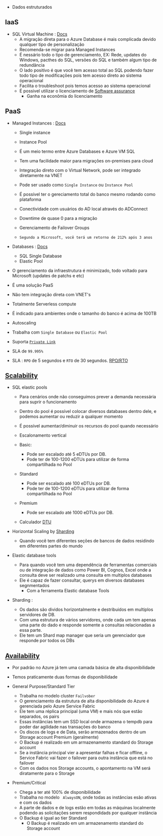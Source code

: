 * Dados estruturados

## IaaS

* SQL Virtual Machine : [Docs](https://learn.microsoft.com/en-us/azure/azure-sql/virtual-machines/?view=azuresql)
  * A migração direta para o Azure Database é mais complicada devido qualquer tipo de personalização
  * Recomenda-se migrar para Managed Instances
  * É nessário todo o tipo de gerenciamento, EX: Rede, updates do Windows, pacthes do SQL, versões do SQL e também algum tipo de redundância
  * O lado positivo é que você tem acesso total ao SQL podendo fazer todo tipo de modificações pois tem acesso direto ao sistema operacional
  * Facilita o troubleshoot pois temos acesso ao sistema operacional
  * É possivel utilizar o licenciamento de [Software assurance](https://www.microsoft.com/pt-br/licensing/licensing-programs/software-assurance-default)
    * Ganha na econômia do licenciamento

## PaaS

* Managed Instances : [Docs](https://learn.microsoft.com/pt-br/azure/azure-sql/managed-instance/?view=azuresql)
  * Single instance
  * Instance Pool

  * É um meio termo entre Azure Databases e Azure VM SQL
  * Tem uma facilidade maior para migrações on-premises para cloud
  * Integração direto com o Virtual Network, pode ser integrado diretamente na VNET
  * Pode ser usado como ``` Single Instance ``` ou ```Instance Pool ```
  * É possível ter o gereciamento total do banco mesmo rodando como plataforma
  * Conectividade com usuários do AD local através do ADConnect
  * Downtime de quase 0 para a migração
  * Gerenciamento de Failover Groups
  * ``` Segundo a Microsoft, você terá um retorno de 212% após 3 anos ```


* Databases : [Docs](https://learn.microsoft.com/pt-br/azure/azure-sql/database/?view=azuresql)
  * SQL Single Database
  * Elastic Pool

 * O gerenciamento da infraestrutura é minimizado, todo voltado para Microsoft (updates de patchs e etc)
 * É uma solução PaaS
 * Não tem integração direta com VNET's
 * Totalmente Serverless compute
 * É indicado para ambientes onde o tamanho do banco é acima de 100TB
 * Autoscaling
 * Trabalha com ```Single Database``` ou ```Elastic Pool```
 * Suporta [``` Private Link ```](https://learn.microsoft.com/pt-br/azure/private-link/private-link-overview)
 * SLA de ``` 99.995% ```
 * SLA : ``` RPO ``` de 5 segundos e ``` RTO ``` de 30 segundos. [RPO/RTO](https://learn.microsoft.com/pt-br/azure/azure-sql/database/business-continuity-high-availability-disaster-recover-hadr-overview?view=azuresql)


## [Scalability](https://learn.microsoft.com/en-us/azure/azure-sql/database/elastic-scale-introduction?view=azuresql)

* SQL elastic pools
  * Para cenários onde não conseguimos prever a demanda necessária para suprir o funcionamento
  * Dentro do pool é possível colocar diversos databases dentro dele, e podemos aumentar ou reduzir a qualquer momento
  * É possível aumentar/diminuir os recursos do pool quando necessário
  * Escalonamento vertical
  * Basic:
    * Pode ser escalado até 5 eDTUs por DB.
    * Pode ter de 100-1200 eDTUs para utilizar de forma compartilhada no Pool
  * Standard
    * Pode ser escalado até 100 eDTUs por DB.
    * Pode ter de 100-1200 eDTUs para utilizar de forma compartilhada no Pool
  * Premium
    * Pode ser escalado até 1000 eDTUs por DB.

  * Calculador [DTU](https://dtucalc.azurewebsites.net/)


* Horizontal Scaling by [Sharding](https://learn.microsoft.com/pt-br/azure/azure-sql/database/elastic-scale-introduction?view=azuresql)
  * Quando você tem diferentes seções de bancos de dados residindo em diferentes partes do mundo
* Elastic database tools
  * Para quando você tem uma dependência de ferramentas comerciais ou de integração de dados como Power BI, Cognos, Excel onde a consulta deve ser 
    realizado uma consulta em multiplos databases
  * Ele é capaz de fazer consultar, querys em diversos databases segnmentados
    * Com a ferramenta Elastic database Tools

 * Sharding :
    * Os dados são dividos horizontalmente e destribuidos em multiplos servidores de DB.
    * Com uma estrutura de vários servidores, onde cada um tem apenas uma parte do dado e responde somente a consultas relacionadas a essa parte.
    * Ele tem um Shard map manager que seria um gerenciador que responde por todos os DBs

## [Availability](https://learn.microsoft.com/pt-br/azure/azure-sql/database/high-availability-sla?view=azuresql&tabs=azure-powershell)

* Por padrão no Azure já tem uma camada básica de alta disponibilidade
* Temos praticamente duas formas de disponibilidade
* General Purpose/Standard Tier
  * Trabalha no modelo cluster ```Failvober ```
  * O gerenciamento da estrutura de alta disponibilidade do Azure é gerenciada pelo Azure Service Fabric
  * Ele tem uma réplica principal (uma VM) e mais nós que estão separados, os pairs
  * Essas instâncias tem um SSD local onde armazena o tempdb para poder dar agilidade nas transações do banco
  * Os discos de logs e de Data, serão armazenados dentro de um Storage account Premium (geralmente)
  * O Backup é realizado em um armazenamento standard do Storage account
  * Se a instância principal vier a apresentar falhas e ficar offline, o Service Fabric vai fazer o failover para outra instância que está no failover
  * Com os dados nos Storage accounts, o apontamento na VM será diratamente para o Storage

* Premium/Critical
  * Chega a ter até 100% de disponibilidade
  * Trabalha no modelo ``` AlwaysON```, onde todas as instâncias esão ativas e com os dados
  * A parte de dados e de logs estão em todas as máquinas localmente podendo as solicitações serem respondidads por qualquer instância
  * O Backup é igual ao tier Standard
    * O Backup é realizado em um armazenamento standard do Storage account
